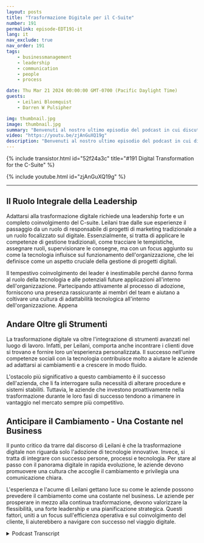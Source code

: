```yaml
---
layout: posts
title: "Trasformazione Digitale per il C-Suite"
number: 191
permalink: episode-EDT191-it
lang: it
nav_exclude: true
nav_order: 191
tags:
    - businessmanagement
    - leadership
    - communication
    - people
    - process

date: Thu Mar 21 2024 00:00:00 GMT-0700 (Pacific Daylight Time)
guests:
    - Leilani Bloomquist
    - Darren W Pulsipher

img: thumbnail.jpg
image: thumbnail.jpg
summary: "Benvenuti al nostro ultimo episodio del podcast in cui discutiamo l'importanza di abbracciare la trasformazione digitale. La nostra esperta ospite, Leilani Bloomquist, condivide le sue intuizioni su come le organizzazioni possono gestire meglio il processo. Unisciti a noi mentre esploriamo le diverse sfaccettature della trasformazione digitale e forniamo una panoramica completa del viaggio."
video: "https://youtu.be/zjAnGuXQ19g"
description: "Benvenuti al nostro ultimo episodio del podcast in cui discutiamo l'importanza di abbracciare la trasformazione digitale. La nostra esperta ospite, Leilani Bloomquist, condivide le sue intuizioni su come le organizzazioni possono gestire meglio il processo. Unisciti a noi mentre esploriamo le diverse sfaccettature della trasformazione digitale e forniamo una panoramica completa del viaggio."
---
```


<div>
{% include transistor.html id="52f24a3c" title="#191 Digital Transformation for the C-Suite" %}

{% include youtube.html id="zjAnGuXQ19g" %}
</div>

---

## Il Ruolo Integrale della Leadership

Adattarsi alla trasformazione digitale richiede una leadership forte e un completo coinvolgimento del C-suite. Leilani trae dalle sue esperienze il passaggio da un ruolo di responsabile di progetti di marketing tradizionale a un ruolo focalizzato sul digitale. Essenzialmente, si tratta di applicare le competenze di gestione tradizionali, come tracciare le tempistiche, assegnare ruoli, supervisionare le consegne, ma con un focus aggiunto su come la tecnologia influisce sul funzionamento dell'organizzazione, che lei definisce come un aspetto cruciale della gestione di progetti digitali.

Il tempestivo coinvolgimento dei leader è inestimabile perché danno forma al ruolo della tecnologia e alle potenziali future applicazioni all'interno dell'organizzazione. Partecipando attivamente al processo di adozione, forniscono una presenza rassicurante ai membri del team e aiutano a coltivare una cultura di adattabilità tecnologica all'interno dell'organizzazione. Appena

## Andare Oltre gli Strumenti

La trasformazione digitale va oltre l'integrazione di strumenti avanzati nel luogo di lavoro. Infatti, per Leilani, comporta anche incontrare i clienti dove si trovano e fornire loro un'esperienza personalizzata. Il successo nell’unire competenze sociali con la tecnologia contribuisce molto a aiutare le aziende ad adattarsi ai cambiamenti e a crescere in modo fluido.

L'ostacolo più significativo a questo cambiamento è il successo dell'azienda, che li fa interrogare sulla necessità di alterare procedure e sistemi stabiliti. Tuttavia, le aziende che investono proattivamente nella trasformazione durante le loro fasi di successo tendono a rimanere in vantaggio nel mercato sempre più competitivo.

## Anticipare il Cambiamento - Una Costante nel Business

Il punto critico da trarre dal discorso di Leilani è che la trasformazione digitale non riguarda solo l'adozione di tecnologie innovative. Invece, si tratta di integrare con successo persone, processi e tecnologia. Per stare al passo con il panorama digitale in rapida evoluzione, le aziende devono promuovere una cultura che accoglie il cambiamento e privilegia una comunicazione chiara.

L'esperienza e l'acume di Leilani gettano luce su come le aziende possono prevedere il cambiamento come una costante nel business. Le aziende per prosperare in mezzo alla continua trasformazione, devono valorizzare la flessibilità, una forte leadership e una pianificazione strategica. Questi fattori, uniti a un focus sull'efficienza operativa e sul coinvolgimento del cliente, li aiuterebbero a navigare con successo nel viaggio digitale.



<details>
<summary> Podcast Transcript </summary>

<p></p>

</details>
